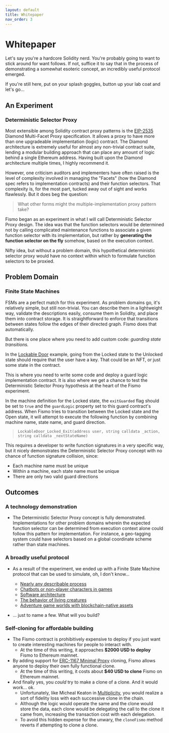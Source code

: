 ```yaml
---
layout: default
title: Whitepaper
nav_order: 3
---
```

# Whitepaper
Let's say you're a hardcore Solidity nerd. You're probably going to want to stick around for want follows. If not, suffice it to say that in the process of demonstrating a somewhat esoteric concept, an incredibly useful protocol emerged.

If you're still  here, put on your splash goggles, button up your lab coat and let's go...

## An Experiment
### Deterministic Selector Proxy
Most extensible among Solidity contract proxy patterns is the [EIP-2535](https://eips.ethereum.org/EIPS/eip-2535) Diamond Multi-Facet Proxy specification. It allows a proxy to have more than one upgradeable implementation (logic) contract. The Diamond architecture is extremely useful for almost any non-trivial contract suite, lending a modular building approach that can place any amount of logic behind a single Ethereum address. Having built upon the Diamond architecture multiple times, I highly recommend it.

However, one criticism auditors and implementers have often raised is the level of complexity involved in managing the "Facets" (how the Diamond spec refers to implementation contracts) and their function selectors. That complexity is, for the most part, tucked away out of sight and works flawlessly. But it does beg the question: 

> What other forms might the multiple-implementation proxy pattern take?

Fismo began as an experiment in what I will call Deterministic Selector Proxy design. The idea was that the function selectors would be determined not by calling complicated maintenance functions to associate a given function selector with its implementation, but rather by **generating the function selector on the fly** somehow, based on the execution context.

Nifty idea, but without a problem domain, this hypothetical deterministic selector proxy would have no context within which to formulate function selectors to be proxied. 

## Problem Domain
### Finite State Machines
FSMs are a perfect match for this experiment. As problem domains go, it's relatively simple, but still non-trivial. You can describe them in a lightweight way, validate the descriptions easily, consume them in Solidity, and place them into contract storage. It is straightforward to enforce that transitions between states follow the edges of their directed graph. Fismo does that automatically.

But there is one place where you need to add custom code: _guarding state transitions._ 

In the [Lockable Door](../contracts/lab/LockableDoor) example, going from the Locked state to the Unlocked state should require that the user have a key. That could be an NFT, or just some state in the contract. 

This is where you need to write some code and deploy a guard logic implementation contract. It is also where we get a chance to test the Deterministic Selector Proxy hypothesis at the heart of the Fismo experiment.

In the machine definition for the Locked state, the `exitGuarded` flag should be set to `true` and the `guardLogic` property set to this guard contract's address. When Fismo tries to transition between the Locked state and the Open state, it will attempt to execute the following function by combining machine name, state name, and guard direction.

> `LockableDoor_Locked_Exit(address user, string calldata _action, string calldata _nextStateName)`

This requires a developer to write function signatures in a very specific way, but it nicely demonstrates the Deterministic Selector Proxy concept with no chance of function signature collision, since:
  - Each machine name must be unique  
  - Within a machine, each state name must be unique
  - There are only two valid guard directions

## Outcomes
### A technology demonstration
* The Deterministic Selector Proxy concept is fully demonstrated. Implementations for other problem domains wherein the expected function selector can be determined from execution context alone could follow this pattern for implementation. For instance, a geo-tagging system could have selectors based on a global coordinate scheme rather than state machines.

### A broadly useful protocol 
* As a result of the experiment, we ended up with a Finite State Machine protocol that can be used to simulate, oh, I don't know...

  - [Nearly any describable process](https://scholar.google.com/scholar?q=process+simulation+with+finite+state+machines&hl=en&as_sdt=0&as_vis=1&oi=scholart)
  - [Chatbots or non-player characters in games](https://www.hamidadelyar.com/blog/finite-state-machine-chatbot/)
  - [Software architecture](328717831_Modeling_Software_with_Finite_State_Machines_A_Practical_Approach)
  - [The behavior of living creatures](https://mind-simulation.com/en/blog/tech/using-finite-state-machines-to-model-behavior.html)
  - [Adventure game worlds with blockchain-native assets](https://www.mecs-press.org/ijieeb/ijieeb-v13-n4/IJIEEB-V13-N4-5.pdf)

* ... just to name a few. What will you build?

### Self-cloning for affordable building
* The Fismo contract is prohibitively expensive to deploy if you just want to create interesting machines for people to interact with. 
  * At the time of this writing, it 
approaches **$2000 USD to deploy** Fismo to Ethereum mainnet.
* By adding support for [ERC-1167 Minimal Proxy](https://eips.ethereum.org/EIPS/eip-1167) cloning, Fismo allows anyone to deploy their own fully functional clone. 
  * At the time of this writing, it costs about **$40 USD to clone** Fismo on Ethereum mainnet.
* And finally yes, you *could* try to make a clone of a clone. And it would work... ok.
    * Unfortunately, like Micheal Keaton in [Multiplicity](https://en.wikipedia.org/wiki/Multiplicity_(film)), you would realize a sort of fidelity loss with each successive clone in the chain.
    * Although the logic would operate the same and the clone would store the data, each clone would be delegating the call to the clone it came from, increasing the transaction cost with each delegation.
    * To avoid this hidden expense for the unwary, the `cloneFismo` method reverts if attempting to clone a clone.